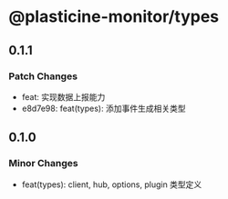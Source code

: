# @plasticine-monitor/types

## 0.1.1

### Patch Changes

- feat: 实现数据上报能力
- e8d7e98: feat(types): 添加事件生成相关类型

## 0.1.0

### Minor Changes

- feat(types): client, hub, options, plugin 类型定义
